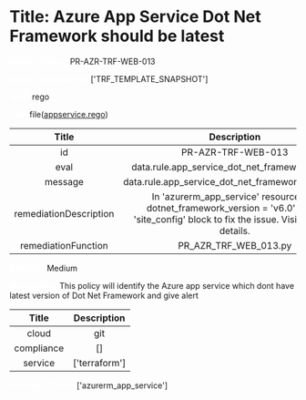 



# Title: Azure App Service Dot Net Framework should be latest


***<font color="white">Master Test Id:</font>*** PR-AZR-TRF-WEB-013

***<font color="white">Master Snapshot Id:</font>*** ['TRF_TEMPLATE_SNAPSHOT']

***<font color="white">type:</font>*** rego

***<font color="white">rule:</font>*** file([appservice.rego])  
  
  
  
  

|Title|Description|
| :---: | :---: |
|id|PR-AZR-TRF-WEB-013|
|eval|data.rule.app_service_dot_net_framework_latest|
|message|data.rule.app_service_dot_net_framework_latest_err|
|remediationDescription|In 'azurerm_app_service' resource, set dotnet_framework_version = 'v6.0' under 'site_config' block to fix the issue. Visit <a href='https://registry.terraform.io/providers/hashicorp/azurerm/latest/docs/resources/app_service#dotnet_framework_version' target='_blank'>here</a> for details.|
|remediationFunction|PR_AZR_TRF_WEB_013.py|


***<font color="white">Severity:</font>*** Medium

***<font color="white">Description:</font>*** This policy will identify the Azure app service which dont have latest version of Dot Net Framework and give alert  
  
  

|Title|Description|
| :---: | :---: |
|cloud|git|
|compliance|[]|
|service|['terraform']|


***<font color="white">Resource Types:</font>*** ['azurerm_app_service']


[appservice.rego]: https://github.com/prancer-io/prancer-compliance-test/tree/master/azure/terraform/appservice.rego
